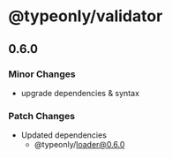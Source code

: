 # @typeonly/validator

## 0.6.0

### Minor Changes

- upgrade dependencies & syntax

### Patch Changes

- Updated dependencies
  - @typeonly/loader@0.6.0
